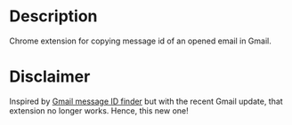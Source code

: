 # Description
Chrome extension for copying message id of an opened email in Gmail.

# Disclaimer
Inspired by [Gmail message ID finder](https://chrome.google.com/webstore/detail/gmail-message-id-finder/comcoiiifldaaejpbgbincdkoohihbae?hl=en) but with the recent 
Gmail update, that extension no longer works. Hence, this new one!
